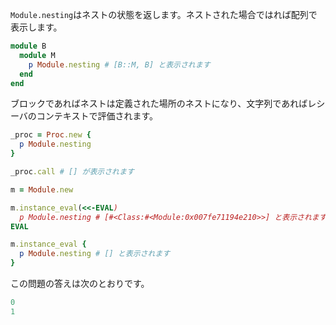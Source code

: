 `Module.nesting`はネストの状態を返します。ネストされた場合ではれば配列で表示します。

```ruby
module B
  module M
    p Module.nesting # [B::M, B] と表示されます
  end
end
```

ブロックであればネストは定義された場所のネストになり、文字列であればレシーバのコンテキストで評価されます。

```ruby
_proc = Proc.new {
  p Module.nesting
}

_proc.call # [] が表示されます

m = Module.new

m.instance_eval(<<-EVAL)
  p Module.nesting # [#<Class:#<Module:0x007fe71194e210>>] と表示されます
EVAL

m.instance_eval {
  p Module.nesting # [] と表示されます
}
```

この問題の答えは次のとおりです。

```ruby
0
1
```
